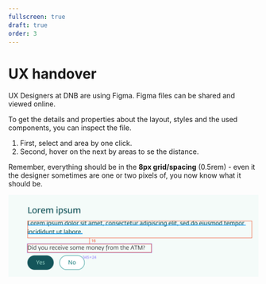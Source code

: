 ```yaml
---
fullscreen: true
draft: true
order: 3
---
```


<Intro>

# UX handover

UX Designers at DNB are using Figma. Figma files can be shared and viewed online.

To get the details and properties about the layout, styles and the used components, you can inspect the file.

1. First, select and area by one click.
2. Second, hover on the next by areas to se the distance.

Remember, everything should be in the **8px grid/spacing** (0.5rem) - even it the designer sometimes are one or two pixels of, you now know what it should be.

![Figma UX handover](./assets/ux-handover.png)

<IntroFooter href="/uilib/intro/04-eufemia-for-developers" text="Next - Eufemia for Developers" />

</Intro>

